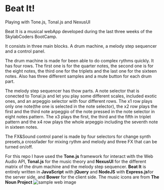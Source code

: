 # Beat It!
Playing with Tone.js, Tonal.js and NexusUI

Beat It is a musical webApp developed during the last three weeks of the SkylabCoders BootCamp.

It consists in three main blocks. A drum machine, a melody step sequencer and a control panel.

The drum machine is made for been able to do complex rythms quickly.
It has four rows. The first one is for the quarter notes, the second one is for the eight notes, the third one for the triplets and the last one for the sixteen notes.
Also has three different samples and a mute button for each drum part.

The melody step sequencer has thow parts. A note selector that is conected to Tonal.js and let you play some different scales, included exotic ones, and an arpeggio selector with four different rows.
The x1 row plays only one note(the one is selected in the note selector), the x2 row plays the first and the third note arpeggio of the note pressed in the note selector in eight notes pattern. 
The x3 plays the first, the third and the fifth in triplet pattern and the x4 row plays the whole arpeggio including the seventh note in sixteen notes.

The FX&Sound control panel is made by four selectors for change synth presets,a crossfader for mixing rythm and melody and three FX that can be turned on/off.

For this repo I have used the **Tone.js** framework for interact with the Web Audio API, **Tonal.js** for the music theory and **NexusUI** for the different matrix of the drum machine and the melody step sequencer.
**Beat It** is entirely written in **JavaScript** with **jQuery** and **NodeJS** with **Express.js**for the server side, and **Bower** for the client side.
The music icons are from **The Noun Project**
![sample web image](https://github.com/gusblacknails/Jamming-with-JS/blob/master/public/images/beatIt.png)
 

